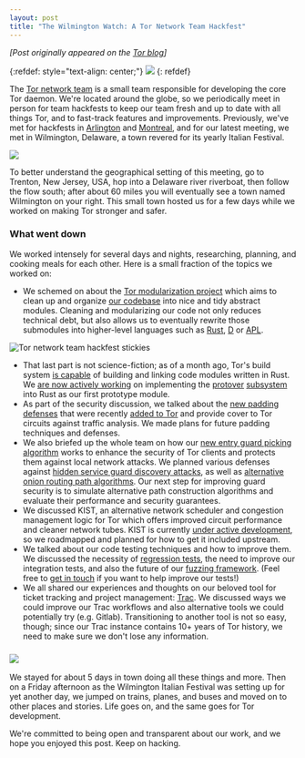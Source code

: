 ```yaml
---
layout: post
title: "The Wilmington Watch: A Tor Network Team Hackfest"
---
```

*[Post originally appeared on the [Tor blog](https://blog.torproject.org/blog/network-team-hackfest-wilmington-watch/)]*

{:refdef: style="text-align: center;"}
[![](https://blog.torproject.org/sites/default/files/image/tor-hackfest-mandela.jpg)](https://blog.torproject.org/sites/default/files/image/tor-hackfest-mandela.jpg)
{: refdef}

The [Tor network team](https://trac.torproject.org/projects/tor/wiki/org/teams/NetworkTeam) is a small team responsible for developing the core Tor daemon. We're located around the globe, so we periodically meet in person for team hackfests to keep our team fresh and up to date with all things Tor, and to fast-track features and improvements. Previously, we've met for hackfests in [Arlington](https://blog.torproject.org/blog/hidden-service-hackfest-arlington-accords) and [Montreal](https://blog.torproject.org/blog/mission-montreal-building-next-generation-onion-services), and for our latest meeting, we met in Wilmington, Delaware, a town revered for its yearly Italian Festival.

[![](https://extra.torproject.org/blog/2017-07-02-wilmington-hackfest/delaware_river.png)](https://extra.torproject.org/blog/2017-07-02-wilmington-hackfest/delaware_river.png)

To better understand the geographical setting of this meeting, go to Trenton, New Jersey, USA, hop into a Delaware river riverboat, then follow the flow south; after about 60 miles you will eventually see a town named Wilmington on your right. This small town hosted us for a few days while we worked on making Tor stronger and safer.

### What went down 

We worked intensely for several days and nights, researching, planning, and cooking meals for each other. Here is a small fraction of the topics we worked on:

*   We schemed on about the [Tor modularization project](https://trac.torproject.org/projects/tor/query?status=!closed&keywords=~tor-modularity) which aims to clean up and organize [our codebase](https://gitweb.torproject.org/tor.git) into nice and tidy abstract modules. Cleaning and modularizing our code not only reduces technical debt, but also allows us to eventually rewrite those submodules into higher-level languages such as [Rust](https://en.wikipedia.org/wiki/Rust_(programming_language)), [D](https://en.wikipedia.org/wiki/D_(programming_language)) or [APL](https://en.wikipedia.org/wiki/APL_(programming_language)).


![Tor network team hackfest stickies](https://blog.torproject.org/sites/default/files/inline-images/tor-hackfest-wilmington-stickies.jpg)

*   That last part is not science-fiction; as of a month ago, Tor's build system [is capable](https://blog.torproject.org/blog/tor-0312-alpha-out-notes-about-0311-alpha) of building and linking code modules written in Rust. We [are now actively working](https://trac.torproject.org/projects/tor/ticket/22106) on implementing the [protover](https://gitweb.torproject.org/torspec.git/tree/proposals/264-subprotocol-versions.txt) [subsystem](https://gitweb.torproject.org/tor.git/tree/src/or/protover.c) into Rust as our first prototype module.
*   As part of the security discussion, we talked about the [new padding defenses](https://gitweb.torproject.org/torspec.git/tree/proposals/251-netflow-padding.txt) that were recently [added to Tor](https://trac.torproject.org/projects/tor/ticket/16861) and provide cover to Tor circuits against traffic analysis. We made plans for future padding techniques and defenses.
*   We also briefed up the whole team on how our [new entry guard picking algorithm](https://gitweb.torproject.org/torspec.git/tree/guard-spec.txt) works to enhance the security of Tor clients and protects them against local network attacks. We planned various defenses against [hidden service guard discovery attacks](https://gitweb.torproject.org/torspec.git/tree/proposals/247-hs-guard-discovery.txt), as well as [alternative onion routing path algorithms](https://www.freehaven.net/anonbib/papers/pets2013/paper_65.pdf). Our next step for improving guard security is to simulate alternative path construction algorithms and evaluate their performance and security guarantees.
*   We discussed KIST, an alternative network scheduler and congestion management logic for Tor which offers improved circuit performance and cleaner network tubes. KIST is currently [under active development](https://trac.torproject.org/projects/tor/ticket/12541), so we roadmapped and planned for how to get it included upstream.
*   We talked about our code testing techniques and how to improve them. We discussed the necessity of [regression tests](https://trac.torproject.org/projects/tor/ticket/22745), the need to improve our integration tests, and also the future of our [fuzzing framework](https://gitweb.torproject.org/tor.git/tree/doc/HACKING/Fuzzing.md). (Feel free to [get in touch](https://www.torproject.org/about/contact.html.en#irc) if you want to help improve our tests!)
*   We all shared our experiences and thoughts on our beloved tool for ticket tracking and project management: [Trac](https://trac.torproject.org/). We discussed ways we could improve our Trac workflows and also alternative tools we could potentially try (e.g. Gitlab). Transitioning to another tool is not so easy, though; since our Trac instance contains 10+ years of Tor history, we need to make sure we don't lose any information.

### [![](https://extra.torproject.org/blog/2017-07-02-wilmington-hackfest/alienabduction.jpg)](https://extra.torproject.org/blog/2017-07-02-wilmington-hackfest/alienabduction.jpg)

We stayed for about 5 days in town doing all these things and more. Then on a Friday afternoon as the Wilmington Italian Festival was setting up for yet another day, we jumped on trains, planes, and buses and moved on to other places and stories. Life goes on, and the same goes for Tor development.

We're committed to being open and transparent about our work, and we hope you enjoyed this post. Keep on hacking.

